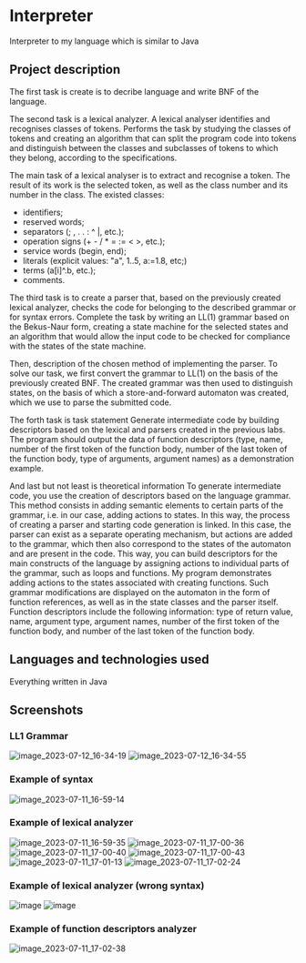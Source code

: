 # Interpreter
Interpreter to my language which is similar to Java

## Project description
The first task is create is to decribe language and write BNF of the language.

The second task is a lexical analyzer. A lexical analyser identifies and recognises classes of tokens. Performs the task by studying the classes of tokens and creating an algorithm that can split the program code into tokens and distinguish between the classes and subclasses of tokens to which they belong, according to the specifications. 

The main task of a lexical analyser is to extract and recognise a token. The result of its work is the selected token, as well as the class number and its number in the class. 
The existed classes: 
- identifiers; 
- reserved words; 
- separators (; , . . : ^ |, etc.); 
- operation signs (+ - / * = := < >, etc.); 
- service words (begin, end); 
- literals (explicit values: "a", 1..5, a:=1.8, etc;)
- terms (a[i]^.b, etc.);
- comments.

The third task is to create a parser that, based on the previously created lexical analyzer, checks the code for belonging to the described grammar or for syntax errors. Complete the task by writing an LL(1) grammar based on the Bekus-Naur form, creating a state machine for the selected states and an algorithm that would allow the input code to be checked for compliance with the states of the state machine.  

Then, description of the chosen method of implementing the parser.
To solve our task, we first convert the grammar to LL(1) on the basis of the previously created BNF. The created grammar was then used to distinguish states, on the basis of which a store-and-forward automaton was created, which we use to parse the submitted code.

The forth task is task statement
Generate intermediate code by building descriptors based on the lexical and parsers created in the previous labs. The program should output the data of function descriptors (type, name, number of the first token of the function body, number of the last token of the function body, type of arguments, argument names) as a demonstration example.

And last but not least is	theoretical information
To generate intermediate code, you use the creation of descriptors based on the language grammar. This method consists in adding semantic elements to certain parts of the grammar, i.e. in our case, adding actions to states. In this way, the process of creating a parser and starting code generation is linked. In this case, the parser can exist as a separate operating mechanism, but actions are added to the grammar, which then also correspond to the states of the automaton and are present in the code. This way, you can build descriptors for the main constructs of the language by assigning actions to individual parts of the grammar, such as loops and functions. 
My program demonstrates adding actions to the states associated with creating functions. Such grammar modifications are displayed on the automaton in the form of function references, as well as in the state classes and the parser itself. Function descriptors include the following information: type of return value, name, argument type, argument names, number of the first token of the function body, and number of the last token of the function body.

## Languages and technologies used
Everything written in Java

## Screenshots
### LL1 Grammar
![image_2023-07-12_16-34-19](https://github.com/VladYermakov02/interpreter/assets/129091482/fe621f8d-3ab3-4068-a700-344f8cc00764)
![image_2023-07-12_16-34-55](https://github.com/VladYermakov02/interpreter/assets/129091482/9ad1f83a-d660-4d30-abc7-be26ea5b965c)
### Example of syntax
![image_2023-07-11_16-59-14](https://github.com/VladYermakov02/interpreter/assets/129091482/d3e3b311-1931-40eb-8ca9-96661bd255de)
### Example of lexical analyzer
![image_2023-07-11_16-59-35](https://github.com/VladYermakov02/interpreter/assets/129091482/93add103-e3bd-4908-b6a8-e2438c32be66)
![image_2023-07-11_17-00-36](https://github.com/VladYermakov02/interpreter/assets/129091482/94944b1b-bd4a-48be-9326-a398cc16de46)
![image_2023-07-11_17-00-40](https://github.com/VladYermakov02/interpreter/assets/129091482/4e6d93d9-fc5f-4553-9a5a-54c2dcd45863)
![image_2023-07-11_17-00-43](https://github.com/VladYermakov02/interpreter/assets/129091482/9b6a4aee-3654-476c-99c2-0b456a6cf56e)
![image_2023-07-11_17-01-13](https://github.com/VladYermakov02/interpreter/assets/129091482/7b2f36c9-d867-46fc-87c5-9992ced84825)
![image_2023-07-11_17-02-24](https://github.com/VladYermakov02/interpreter/assets/129091482/b9b3ed4c-a6af-40b0-b424-0443114c8ff0)
### Example of lexical analyzer (wrong syntax)
![image](https://github.com/VladYermakov02/interpreter/assets/129091482/0e2865c0-2952-41db-8be1-b92ae8c8b4f8)
![image](https://github.com/VladYermakov02/interpreter/assets/129091482/8168cf81-8a23-45d4-b31b-6f115070eb68)
### Example of function descriptors analyzer
![image_2023-07-11_17-02-38](https://github.com/VladYermakov02/interpreter/assets/129091482/0674a21f-2261-434c-8c79-cba7fe3c686f)
